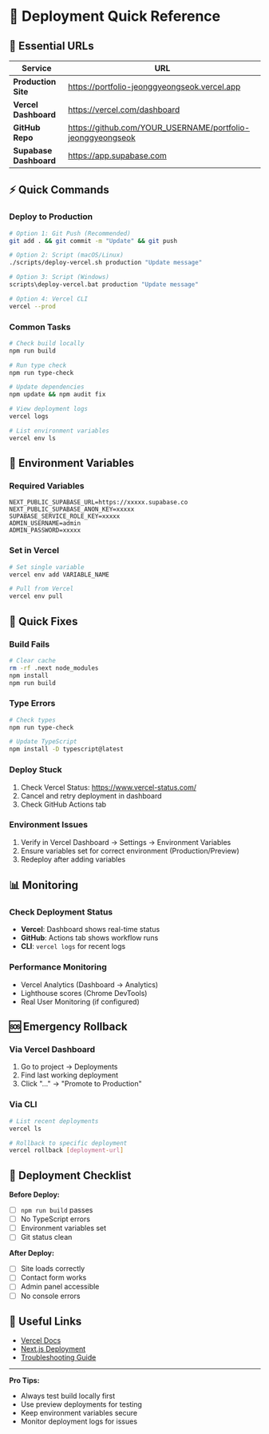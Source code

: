 # 🚀 Deployment Quick Reference

## 🔑 Essential URLs

| Service | URL |
|---------|-----|
| **Production Site** | https://portfolio-jeonggyeongseok.vercel.app |
| **Vercel Dashboard** | https://vercel.com/dashboard |
| **GitHub Repo** | https://github.com/YOUR_USERNAME/portfolio-jeonggyeongseok |
| **Supabase Dashboard** | https://app.supabase.com |

## ⚡ Quick Commands

### Deploy to Production
```bash
# Option 1: Git Push (Recommended)
git add . && git commit -m "Update" && git push

# Option 2: Script (macOS/Linux)
./scripts/deploy-vercel.sh production "Update message"

# Option 3: Script (Windows)
scripts\deploy-vercel.bat production "Update message"

# Option 4: Vercel CLI
vercel --prod
```

### Common Tasks
```bash
# Check build locally
npm run build

# Run type check
npm run type-check

# Update dependencies
npm update && npm audit fix

# View deployment logs
vercel logs

# List environment variables
vercel env ls
```

## 🔧 Environment Variables

### Required Variables
```env
NEXT_PUBLIC_SUPABASE_URL=https://xxxxx.supabase.co
NEXT_PUBLIC_SUPABASE_ANON_KEY=xxxxx
SUPABASE_SERVICE_ROLE_KEY=xxxxx
ADMIN_USERNAME=admin
ADMIN_PASSWORD=xxxxx
```

### Set in Vercel
```bash
# Set single variable
vercel env add VARIABLE_NAME

# Pull from Vercel
vercel env pull
```

## 🚨 Quick Fixes

### Build Fails
```bash
# Clear cache
rm -rf .next node_modules
npm install
npm run build
```

### Type Errors
```bash
# Check types
npm run type-check

# Update TypeScript
npm install -D typescript@latest
```

### Deploy Stuck
1. Check Vercel Status: https://www.vercel-status.com/
2. Cancel and retry deployment in dashboard
3. Check GitHub Actions tab

### Environment Issues
1. Verify in Vercel Dashboard → Settings → Environment Variables
2. Ensure variables set for correct environment (Production/Preview)
3. Redeploy after adding variables

## 📊 Monitoring

### Check Deployment Status
- **Vercel**: Dashboard shows real-time status
- **GitHub**: Actions tab shows workflow runs
- **CLI**: `vercel logs` for recent logs

### Performance Monitoring
- Vercel Analytics (Dashboard → Analytics)
- Lighthouse scores (Chrome DevTools)
- Real User Monitoring (if configured)

## 🆘 Emergency Rollback

### Via Vercel Dashboard
1. Go to project → Deployments
2. Find last working deployment
3. Click "..." → "Promote to Production"

### Via CLI
```bash
# List recent deployments
vercel ls

# Rollback to specific deployment
vercel rollback [deployment-url]
```

## 📝 Deployment Checklist

**Before Deploy:**
- [ ] `npm run build` passes
- [ ] No TypeScript errors
- [ ] Environment variables set
- [ ] Git status clean

**After Deploy:**
- [ ] Site loads correctly
- [ ] Contact form works
- [ ] Admin panel accessible
- [ ] No console errors

## 🔗 Useful Links

- [Vercel Docs](https://vercel.com/docs)
- [Next.js Deployment](https://nextjs.org/docs/deployment)
- [Troubleshooting Guide](./COMPLETE_DEPLOYMENT_GUIDE.md#troubleshooting)

---

**Pro Tips:**
- Always test build locally first
- Use preview deployments for testing
- Keep environment variables secure
- Monitor deployment logs for issues